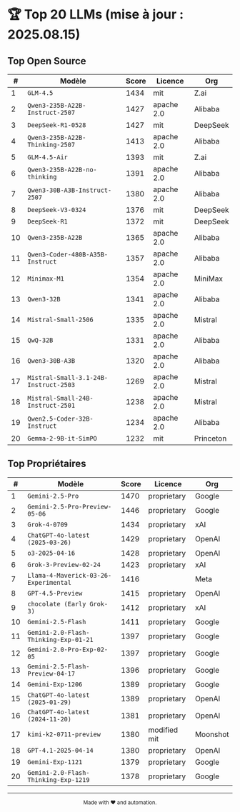 # 🏆 Top 20 LLMs (mise à jour : 2025.08.15)

## Top Open Source

| # | Modèle | Score | Licence | Org |
|---|---|---|---|---|
| 1 | `GLM-4.5` | 1434 | mit | Z.ai |
| 2 | `Qwen3-235B-A22B-Instruct-2507` | 1427 | apache 2.0 | Alibaba |
| 3 | `DeepSeek-R1-0528` | 1427 | mit | DeepSeek |
| 4 | `Qwen3-235B-A22B-Thinking-2507` | 1413 | apache 2.0 | Alibaba |
| 5 | `GLM-4.5-Air` | 1393 | mit | Z.ai |
| 6 | `Qwen3-235B-A22B-no-thinking` | 1391 | apache 2.0 | Alibaba |
| 7 | `Qwen3-30B-A3B-Instruct-2507` | 1380 | apache 2.0 | Alibaba |
| 8 | `DeepSeek-V3-0324` | 1376 | mit | DeepSeek |
| 9 | `DeepSeek-R1` | 1372 | mit | DeepSeek |
| 10 | `Qwen3-235B-A22B` | 1365 | apache 2.0 | Alibaba |
| 11 | `Qwen3-Coder-480B-A35B-Instruct` | 1357 | apache 2.0 | Alibaba |
| 12 | `Minimax-M1` | 1354 | apache 2.0 | MiniMax |
| 13 | `Qwen3-32B` | 1341 | apache 2.0 | Alibaba |
| 14 | `Mistral-Small-2506` | 1335 | apache 2.0 | Mistral |
| 15 | `QwQ-32B` | 1331 | apache 2.0 | Alibaba |
| 16 | `Qwen3-30B-A3B` | 1320 | apache 2.0 | Alibaba |
| 17 | `Mistral-Small-3.1-24B-Instruct-2503` | 1269 | apache 2.0 | Mistral |
| 18 | `Mistral-Small-24B-Instruct-2501` | 1238 | apache 2.0 | Mistral |
| 19 | `Qwen2.5-Coder-32B-Instruct` | 1234 | apache 2.0 | Alibaba |
| 20 | `Gemma-2-9B-it-SimPO` | 1232 | mit | Princeton |


## Top Propriétaires

| # | Modèle | Score | Licence | Org |
|---|---|---|---|---|
| 1 | `Gemini-2.5-Pro` | 1470 | proprietary | Google |
| 2 | `Gemini-2.5-Pro-Preview-05-06` | 1446 | proprietary | Google |
| 3 | `Grok-4-0709` | 1434 | proprietary | xAI |
| 4 | `ChatGPT-4o-latest (2025-03-26)` | 1429 | proprietary | OpenAI |
| 5 | `o3-2025-04-16` | 1428 | proprietary | OpenAI |
| 6 | `Grok-3-Preview-02-24` | 1423 | proprietary | xAI |
| 7 | `Llama-4-Maverick-03-26-Experimental` | 1416 |  | Meta |
| 8 | `GPT-4.5-Preview` | 1415 | proprietary | OpenAI |
| 9 | `chocolate (Early Grok-3)` | 1412 | proprietary | xAI |
| 10 | `Gemini-2.5-Flash` | 1411 | proprietary | Google |
| 11 | `Gemini-2.0-Flash-Thinking-Exp-01-21` | 1397 | proprietary | Google |
| 12 | `Gemini-2.0-Pro-Exp-02-05` | 1397 | proprietary | Google |
| 13 | `Gemini-2.5-Flash-Preview-04-17` | 1396 | proprietary | Google |
| 14 | `Gemini-Exp-1206` | 1389 | proprietary | Google |
| 15 | `ChatGPT-4o-latest (2025-01-29)` | 1389 | proprietary | OpenAI |
| 16 | `ChatGPT-4o-latest (2024-11-20)` | 1381 | proprietary | OpenAI |
| 17 | `kimi-k2-0711-preview` | 1380 | modified mit | Moonshot |
| 18 | `GPT-4.1-2025-04-14` | 1380 | proprietary | OpenAI |
| 19 | `Gemini-Exp-1121` | 1379 | proprietary | Google |
| 20 | `Gemini-2.0-Flash-Thinking-Exp-1219` | 1378 | proprietary | Google |


---

<div align="center"><sub>Made with ♥ and automation.</sub></div>
<style>.footer { display: none; }</style>